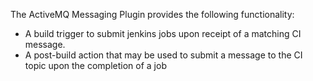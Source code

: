 The ActiveMQ Messaging Plugin provides the following functionality:

* A build trigger to submit jenkins jobs upon receipt of a matching CI message.
* A post-build action that may be used to submit a message to the CI topic upon the completion of a job

